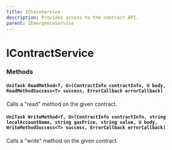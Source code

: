 ```yaml
---
title: IChainService
description: Provides access to the contract API.
parent: IEmergenceService
---
```


# IContractService

### Methods

#### `UniTask ReadMethod<T, U>(ContractInfo contractInfo, U body, ReadMethodSuccess<T> success, ErrorCallback errorCallback)`

Calls a "read" method on the given contract.

#### `UniTask WriteMethod<T, U>(ContractInfo contractInfo, string localAccountName, string gasPrice, string value, U body, WriteMethodSuccess<T> success, ErrorCallback errorCallback)`

Calls a "write" method on the given contract.
